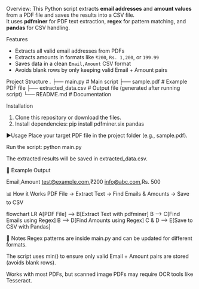 
Overview:
This Python script extracts **email addresses** and **amount values** from a PDF file and saves the results into a CSV file.  
It uses **pdfminer** for PDF text extraction, **regex** for pattern matching, and **pandas** for CSV handling.



Features
- Extracts all valid email addresses from PDFs  
- Extracts amounts in formats like `₹200`, `Rs. 1,200`, or `199.99`  
- Saves data in a clean `Email,Amount` CSV format  
- Avoids blank rows by only keeping valid Email + Amount pairs  



Project Structure
.
├── main.py # Main script
├── sample.pdf # Example PDF file
├── extracted_data.csv # Output file (generated after running script)
└── README.md # Documentation


Installation

1. Clone this repository or download the files.
2. Install dependencies:
   pip install pdfminer.six pandas

▶Usage
Place your target PDF file in the project folder (e.g., sample.pdf).

Run the script:
   python main.py

The extracted results will be saved in extracted_data.csv.

📝 Example Output

Email,Amount
test@example.com,₹200
info@abc.com,Rs. 500


📊 How it Works
PDF File → Extract Text → Find Emails & Amounts → Save to CSV

flowchart LR
    A[PDF File] --> B[Extract Text with pdfminer]
    B --> C[Find Emails using Regex]
    B --> D[Find Amounts using Regex]
    C & D --> E[Save to CSV with Pandas]


📌 Notes
Regex patterns are inside main.py and can be updated for different formats.

The script uses min() to ensure only valid Email + Amount pairs are stored (avoids blank rows).

Works with most PDFs, but scanned image PDFs may require OCR tools like Tesseract.


